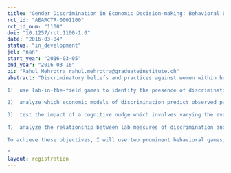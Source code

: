 ```yaml
---
title: "Gender Discrimination in Economic Decision-making: Behavioral Evidence from India"
rct_id: "AEARCTR-0001100"
rct_id_num: "1100"
doi: "10.1257/rct.1100-1.0"
date: "2016-03-04"
status: "in_development"
jel: "nan"
start_year: "2016-03-05"
end_year: "2016-03-16"
pi: "Rahul Mehrotra rahul.mehrotra@graduateinstitute.ch"
abstract: "Discriminatory beliefs and practices against women within households and local communities are usually cited as a prominent reason for high levels of gender inequality prevalent in contemporary Indian society. While the presence and implications of discrimination against women and other minority groups in India has been extensively documented in the social science literature, there is a paucity of experimental evidence from the field. Within development economics, gender inequality is considered to be a barrier for economic development but to the best of my knowledge, there is a lack of field research on analyzing the behavioral patterns of discriminatory behavior against women. This experimental study is setup with the following objectives: 
1)	use lab-in-the-field games to identify the presence of discriminatory beliefs towards female participants
2)	analyze which economic models of discrimination predict observed patterns of gender discrimination (taste-based versus statistical discrimination models)
3)	test the impact of a cognitive nudge which involves varying the evaluation settings on participants’ decision-making
4)	analyze the relationship between lab measures of discrimination and participants’ real-life experiences with intra-household gender inequality
To achieve these objectives, I will use two prominent behavioral games, including the standard trust and dictator games, in a within-subjects experimental design which enables the identification of discriminatory beliefs at the individual level. This design also allows for between-subjects analysis comparing differential behavior of women and men towards each other. The lab experiment will be followed by a short-survey designed to record the participants’ demographic and socio-economic characteristics, as well as the existing level of gender inequality within their households.
"
layout: registration
---
```


